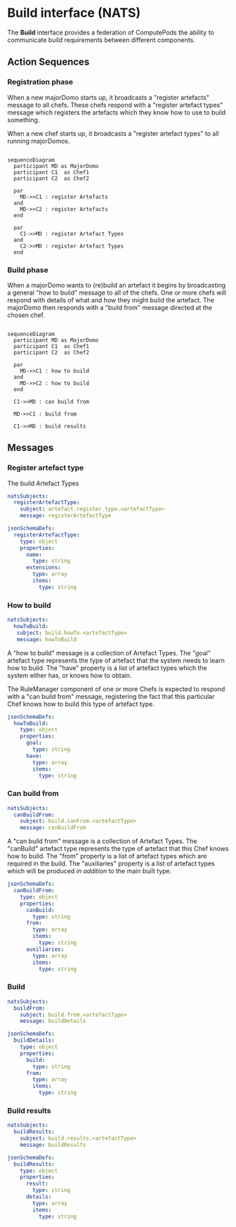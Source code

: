 # Build interface (NATS)

The **Build** interface provides a federation of ComputePods the ability
to communicate build requirements between different components.

## Action Sequences

### Registration phase

When a new majorDomo starts up, it broadcasts a "register artefacts"
message to all chefs. These chefs respond with a "register artefact types"
message which registers the artefacts which they know how to use to build
something.

When a new chef starts up, it broadcasts a "register artefact types" to
all running majorDomos.

```mermaid

sequenceDiagram
  participant MD as MajorDomo
  participant C1  as Chef1
  participant C2  as Chef2

  par
    MD->>C1 : register Artefacts
  and
    MD->>C2 : register Artefacts
  end

  par
    C1->>MD : register Artefact Types
  and
    C2->>MD : register Artefact Types
  end

```

### Build phase

When a majorDomo wants to (re)build an artefact it begins by broadcasting
a general "how to build" message to all of the chefs. One or more chefs
will respond with details of what and how they might build the artefact.
The majorDomo then responds with a "build from" message directed at the
chosen chef.

```mermaid

sequenceDiagram
  participant MD as MajorDomo
  participant C1  as Chef1
  participant C2  as Chef2

  par
    MD->>C1 : how to build
  and
    MD->>C2 : how to build
  end

  C1->>MD : can build from

  MD->>C1 : build from

  C1->>MD : build results
```

## Messages

### Register artefact type

The build Artefact Types

```yaml
natsSubjects:
  registerArtefactType:
    subject: artefact.register.type.<artefactType>
    message: registerArtefactType
```

```yaml
jsonSchemaDefs:
  registerArtefactType:
    type: object
    properties:
      name:
        type: string
      extensions:
        type: array
        items:
          type: string
```

### How to build

```yaml
natsSubjects:
  howToBuild:
   subject: build.howTo.<artefactType>
   message: howToBuild
```

A "how to build" message is a collection of Artefact Types. The "goal"
artefact type represents the type of artefact that the system needs to
learn how to build. The "have" property is a list of artefact types which
the system either has, or knows how to obtain.

The RuleManager component of one or more Chefs is expected to respond with
a "can build from" message, registering the fact that this particular Chef
knows how to build this type of artefact type.

```yaml
jsonSchemaDefs:
  howToBuild:
    type: object
    properties:
      goal:
        type: string
      have:
        type: array
        items:
          type: string
```

### Can build from

```yaml
natsSubjects:
  canBuildFrom:
    subject: build.canFrom.<artefactType>
    message: canBuildFrom
```

A "can build from" message is a collection of Artefact Types. The
"canBuild" artefact type represents the type of artefact that this Chef
knows how to build. The "from" property is a list of artefact types which
are required in the build. The "auxiliaries" property is a list of
artefact types which will be produced *in addition* to the main built
type.

```yaml
jsonSchemaDefs:
  canBuildFrom:
    type: object
    properties:
      canBuild:
        type: string
      from:
        type: array
        items:
          type: string
      auxiliaries:
        type: array
        items:
          type: string
```

### Build

```yaml
natsSubjects:
  buildFrom:
    subject: build.from.<artefactType>
    message: buildDetails
```

```yaml
jsonSchemaDefs:
  buildDetails:
    type: object
    properties:
      build:
        type: string
      from:
        type: array
        items:
          type: string
```

### Build results

```yaml
natsSubjects:
  buildResults:
    subject: build.results.<artefactType>
    message: buildResults
```

```yaml
jsonSchemaDefs:
  buildResults:
    type: object
    properties:
      result:
        type: string
      details:
        type: array
        items:
          type: string
```
